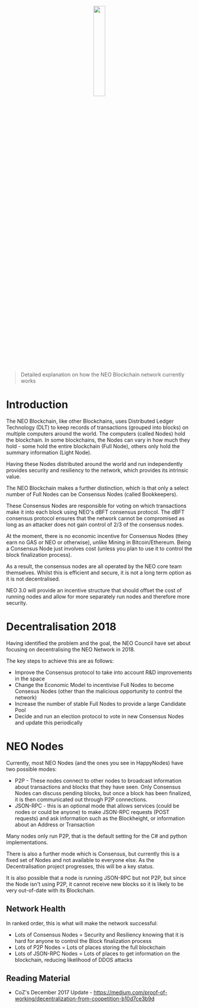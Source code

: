 <p align="center"><img src="https://github.com/neo-ngd/Happynodes/blob/master/neo-interface/src/HappyNodes_Logo.png" width=25% /></p>

> Detailed explanation on how the NEO Blockchain network currently works

# Introduction

The NEO Blockchain, like other Blockchains, uses Distributed Ledger Technology (DLT) to keep records of transactions (grouped into blocks) on multiple computers around the world.
The computers (called Nodes) hold the blockchain. In some blockchains, the Nodes can vary in how much they hold - some hold the entire blockchain (Full Node), others only hold the summary information (Light Node).

Having these Nodes distributed around the world and run independently provides security and resiliency to the network, which provides its intrinsic value.

The NEO Blockchain makes a further distinction, which is that only a select number of Full Nodes can be Consensus Nodes (called Bookkeepers).

These Consensus Nodes are responsible for voting on which transactions make it into each block using NEO's dBFT consensus protocol. The dBFT consensus protocol ensures that the network cannot be compromised as long as an attacker does not gain control of 2/3 of the consensus nodes.

At the moment, there is no economic incentive for Consensus Nodes (they earn no GAS or NEO or otherwise), unlike Mining in Bitcoin/Ethereum. Being a Consensus Node just involves cost (unless you plan to use it to control the block finalization process).

As a result, the consensus nodes are all operated by the NEO core team themselves. Whilst this is efficient and secure, it is not a long term option as it is not decentralised.

NEO 3.0 will provide an incentive structure that should offset the cost of running nodes and allow for more separately run nodes and therefore more security.

# Decentralisation 2018

Having identified the problem and the goal, the NEO Council have set about focusing on decentralising the NEO Network in 2018.

The key steps to achieve this are as follows:

* Improve the Consensus protocol to take into account R&D improvements in the space
* Change the Economic Model to incentivise Full Nodes to become Consesus Nodes (other than the malicious opportunity to control the network)
* Increase the number of stable Full Nodes to provide a large Candidate Pool
* Decide and run an election protocol to vote in new Consensus Nodes and update this periodically

# NEO Nodes

Currently, most NEO Nodes (and the ones you see in HappyNodes) have two possible modes:

* P2P - These nodes connect to other nodes to broadcast information about transactions and blocks that they have seen. Only Consensus Nodes can discuss pending blocks, but once a block has been finalized, it is then communicated out through P2P connections.
* JSON-RPC - this is an optional mode that allows services (could be nodes or could be anyone) to make JSON-RPC requests (POST requests) and ask information such as the Blockheight, or information about an Address or Transaction

Many nodes only run P2P, that is the default setting for the C# and python implementations.

There is also a further mode which is Consensus, but currently this is a fixed set of Nodes and not available to everyone else. As the Decentralisation project progresses, this will be a key status.

It is also possible that a node is running JSON-RPC but not P2P, but since the Node isn't using P2P, it cannot receive new blocks so it is likely to be very out-of-date with its Blockchain.

## Network Health

In ranked order, this is what will make the network successful:

* Lots of Consensus Nodes = Security and Resiliency knowing that it is hard for anyone to control the Block finalization process
* Lots of P2P Nodes = Lots of places storing the full blockchain
* Lots of JSON-RPC Nodes = Lots of places to get information on the blockchain, reducing likelihood of DDOS attacks

## Reading Material

* CoZ's December 2017 Update - https://medium.com/proof-of-working/decentralization-from-coopetition-b10d7ce3b9d
